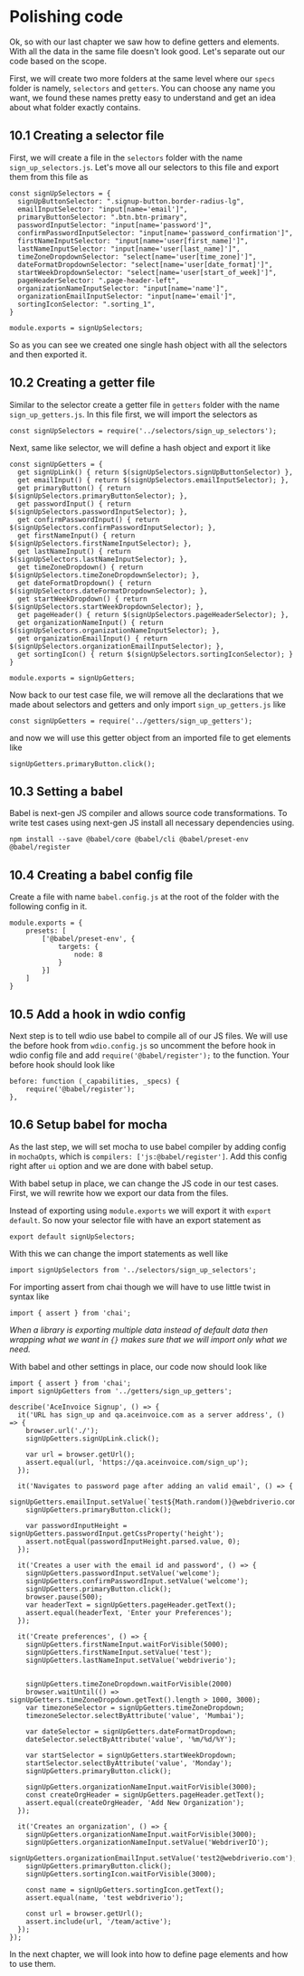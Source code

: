 # Polishing code

Ok, so with our last chapter we saw how to define getters and elements. With all the data in the same file doesn't look good. Let's separate out our code based on the scope.

First, we will create two more folders at the same level where our `specs` folder is namely, `selectors` and `getters`. You can choose any name you want, we found these names pretty easy to understand and get an idea about what folder exactly contains.

## 10.1 Creating a selector file

First, we will create a file in the `selectors` folder with the name `sign_up_selectors.js`. Let's move all our selectors to this file and export them from this file as

```
const signUpSelectors = {
  signUpButtonSelector: ".signup-button.border-radius-lg",
  emailInputSelector: "input[name='email']",
  primaryButtonSelector: ".btn.btn-primary",
  passwordInputSelector: "input[name='password']",
  confirmPasswordInputSelector: "input[name='password_confirmation']",
  firstNameInputSelector: "input[name='user[first_name]']",
  lastNameInputSelector: "input[name='user[last_name]']",
  timeZoneDropdownSelector: "select[name='user[time_zone]']",
  dateFormatDropdownSelector: "select[name='user[date_format]']",
  startWeekDropdownSelector: "select[name='user[start_of_week]']",
  pageHeaderSelector: ".page-header-left",
  organizationNameInputSelector: "input[name='name']",
  organizationEmailInputSelector: "input[name='email']",
  sortingIconSelector: ".sorting_1",
}

module.exports = signUpSelectors;
```

So as you can see we created one single hash object with all the selectors and then exported it.

## 10.2 Creating a getter file

Similar to the selector create a getter file in `getters` folder with the name `sign_up_getters.js`. In this file first, we will import the selectors as

```
const signUpSelectors = require('../selectors/sign_up_selectors');
```

Next, same like selector, we will define a hash object and export it like

```
const signUpGetters = {
  get signUpLink() { return $(signUpSelectors.signUpButtonSelector) },
  get emailInput() { return $(signUpSelectors.emailInputSelector); },
  get primaryButton() { return $(signUpSelectors.primaryButtonSelector); },
  get passwordInput() { return $(signUpSelectors.passwordInputSelector); },
  get confirmPasswordInput() { return $(signUpSelectors.confirmPasswordInputSelector); },
  get firstNameInput() { return $(signUpSelectors.firstNameInputSelector); },
  get lastNameInput() { return $(signUpSelectors.lastNameInputSelector); },
  get timeZoneDropdown() { return $(signUpSelectors.timeZoneDropdownSelector); },
  get dateFormatDropdown() { return $(signUpSelectors.dateFormatDropdownSelector); },
  get startWeekDropdown() { return $(signUpSelectors.startWeekDropdownSelector); },
  get pageHeader() { return $(signUpSelectors.pageHeaderSelector); },
  get organizationNameInput() { return $(signUpSelectors.organizationNameInputSelector); },
  get organizationEmailInput() { return $(signUpSelectors.organizationEmailInputSelector); },
  get sortingIcon() { return $(signUpSelectors.sortingIconSelector); }
}

module.exports = signUpGetters;
```

Now back to our test case file, we will remove all the declarations that we made about selectors and getters and only import `sign_up_getters.js` like

```
const signUpGetters = require('../getters/sign_up_getters');
```

and now we will use this getter object from an imported file to get elements like

```
signUpGetters.primaryButton.click();
```

## 10.3 Setting a babel

Babel is next-gen JS compiler and allows source code transformations. To write test cases using next-gen JS install all necessary dependencies using.

```
npm install --save @babel/core @babel/cli @babel/preset-env @babel/register
```

## 10.4 Creating a babel config file

Create a file with name `babel.config.js` at the root of the folder with the following config in it.

```
module.exports = {
    presets: [
        ['@babel/preset-env', {
            targets: {
                node: 8
            }
        }]
    ]
}
```

## 10.5 Add a hook in wdio config

Next step is to tell wdio use babel to compile all of our JS files. We will use the before hook from `wdio.config.js` so uncomment the before hook in wdio config file and add `require('@babel/register');` to the function. Your before hook should look like

```
before: function (_capabilities, _specs) {
    require('@babel/register');
},
```

## 10.6 Setup babel for mocha

As the last step, we will set mocha to use babel compiler by adding config in `mochaOpts`, which is `compilers: ['js:@babel/register']`. Add this config right after `ui` option and we are done with babel setup.

With babel setup in place, we can change the JS code in our test cases. First, we will rewrite how we export our data from the files.

Instead of exporting using `module.exports` we will export it with `export default`. So now your selector file with have an export statement as

```
export default signUpSelectors;
```

With this we can change the import statements as well like

```
import signUpSelectors from '../selectors/sign_up_selectors';
```

For importing assert from chai though we will have to use little twist in syntax like

```
import { assert } from 'chai';
```

_When a library is exporting multiple data instead of default data then wrapping what we want in `{}` makes sure that we will import only what we need._

With babel and other settings in place, our code now should look like

```
import { assert } from 'chai';
import signUpGetters from '../getters/sign_up_getters';

describe('AceInvoice Signup', () => {
  it('URL has sign_up and qa.aceinvoice.com as a server address', () => {
    browser.url('./');
    signUpGetters.signUpLink.click();

    var url = browser.getUrl();
    assert.equal(url, 'https://qa.aceinvoice.com/sign_up');
  });

  it('Navigates to password page after adding an valid email', () => {
    signUpGetters.emailInput.setValue(`test${Math.random()}@webdriverio.com`);
    signUpGetters.primaryButton.click();

    var passwordInputHeight = signUpGetters.passwordInput.getCssProperty('height');
    assert.notEqual(passwordInputHeight.parsed.value, 0);
  });

  it('Creates a user with the email id and password', () => {
    signUpGetters.passwordInput.setValue('welcome');
    signUpGetters.confirmPasswordInput.setValue('welcome');
    signUpGetters.primaryButton.click();
    browser.pause(500);
    var headerText = signUpGetters.pageHeader.getText();
    assert.equal(headerText, 'Enter your Preferences');
  });

  it('Create preferences', () => {
    signUpGetters.firstNameInput.waitForVisible(5000);
    signUpGetters.firstNameInput.setValue('test');
    signUpGetters.lastNameInput.setValue('webdriverio');


    signUpGetters.timeZoneDropdown.waitForVisible(2000)
    browser.waitUntil(() => signUpGetters.timeZoneDropdown.getText().length > 1000, 3000);
    var timezoneSelector = signUpGetters.timeZoneDropdown;
    timezoneSelector.selectByAttribute('value', 'Mumbai');

    var dateSelector = signUpGetters.dateFormatDropdown;
    dateSelector.selectByAttribute('value', '%m/%d/%Y');

    var startSelector = signUpGetters.startWeekDropdown;
    startSelector.selectByAttribute('value', 'Monday');
    signUpGetters.primaryButton.click();

    signUpGetters.organizationNameInput.waitForVisible(3000);
    const createOrgHeader = signUpGetters.pageHeader.getText();
    assert.equal(createOrgHeader, 'Add New Organization');
  });

  it('Creates an organization', () => {
    signUpGetters.organizationNameInput.waitForVisible(3000);
    signUpGetters.organizationNameInput.setValue('WebdriverIO');
    signUpGetters.organizationEmailInput.setValue('test2@webdriverio.com');
    signUpGetters.primaryButton.click();
    signUpGetters.sortingIcon.waitForVisible(3000);

    const name = signUpGetters.sortingIcon.getText();
    assert.equal(name, 'test webdriverio');

    const url = browser.getUrl();
    assert.include(url, '/team/active');
  });
});
```

In the next chapter, we will look into how to define page elements and how to use them.
